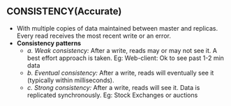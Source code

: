 ## CONSISTENCY(Accurate)
- With multiple copies of data maintained between master and replicas. Every read receives the most recent write or an error.
- **Consistency patterns**
  - _a. Weak consistency:_ After a write, reads may or may not see it. A best effort approach is taken. Eg: Web-client: Ok to see past 1-2 min data
  - _b. Eventual consistency:_ After a write, reads will eventually see it (typically within milliseconds). 
  - _c. Strong consistency:_ After a write, reads will see it. Data is replicated synchronously. Eg: Stock Exchanges or auctions
